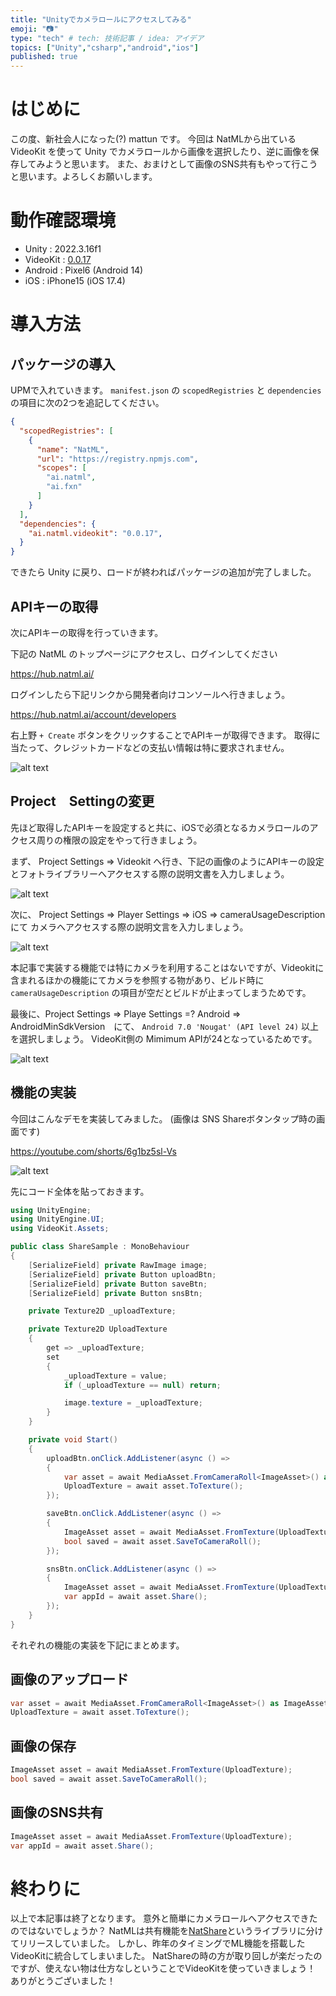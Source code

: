 ```yaml
---
title: "Unityでカメラロールにアクセスしてみる"
emoji: "📷"
type: "tech" # tech: 技術記事 / idea: アイデア
topics: ["Unity","csharp","android","ios"]
published: true
---
```


# はじめに

この度、新社会人になった(?) mattun です。
今回は NatMLから出ている VideoKit を使って Unity でカメラロールから画像を選択したり、逆に画像を保存してみようと思います。
また、おまけとして画像のSNS共有もやって行こうと思います。よろしくお願いします。

# 動作確認環境

- Unity : 2022.3.16f1
- VideoKit : [0.0.17](https://github.com/natmlx/videokit)
- Android : Pixel6 (Android 14)
- iOS : iPhone15 (iOS 17.4)

# 導入方法

## パッケージの導入

UPMで入れていきます。
`manifest.json` の `scopedRegistries` と `dependencies` の項目に次の2つを追記してください。

```json
{
  "scopedRegistries": [
    {
      "name": "NatML",
      "url": "https://registry.npmjs.com",
      "scopes": [
        "ai.natml",
        "ai.fxn"
      ]
    }
  ],
  "dependencies": {
    "ai.natml.videokit": "0.0.17",
  }
}
```

できたら Unity に戻り、ロードが終わればパッケージの追加が完了しました。

## APIキーの取得

次にAPIキーの取得を行っていきます。

下記の NatML のトップページにアクセスし、ログインしてください

<https://hub.natml.ai/>

ログインしたら下記リンクから開発者向けコンソールへ行きましょう。

<https://hub.natml.ai/account/developers>

右上野 `+ Create` ボタンをクリックすることでAPIキーが取得できます。
取得に当たって、クレジットカードなどの支払い情報は特に要求されません。

![alt text](/images/videokit_share_1.png)

## Project　Settingの変更

先ほど取得したAPIキーを設定すると共に、iOSで必須となるカメラロールのアクセス周りの権限の設定をやって行きましょう。

まず、 Project Settings => Videokit へ行き、下記の画像のようにAPIキーの設定とフォトライブラリーへアクセスする際の説明文書を入力しましょう。

![alt text](/images/videokit_share_2.png)

次に、 Project Settings => Player Settings => iOS => cameraUsageDescription にて カメラへアクセスする際の説明文言を入力しましょう。

![alt text](/images/videokit_share_3.png)

本記事で実装する機能では特にカメラを利用することはないですが、Videokitに含まれるほかの機能にてカメラを参照する物があり、ビルド時に `cameraUsageDescription` の項目が空だとビルドが止まってしまうためです。

最後に、Project Settings => Playe Settings =? Android => AndroidMinSdkVersion　にて、 `Android 7.0 'Nougat' (API level 24)` 以上を選択しましょう。
VideoKit側の Mimimum APIが24となっているためです。

![alt text](/images/videokit_share_4.png)

## 機能の実装

今回はこんなデモを実装してみました。
(画像は SNS Shareボタンタップ時の画面です)

<https://youtube.com/shorts/6g1bz5sl-Vs>

![alt text](/images/videokit_share_5.png)

先にコード全体を貼っておきます。

```cs
using UnityEngine;
using UnityEngine.UI;
using VideoKit.Assets;

public class ShareSample : MonoBehaviour
{
    [SerializeField] private RawImage image;
    [SerializeField] private Button uploadBtn;
    [SerializeField] private Button saveBtn;
    [SerializeField] private Button snsBtn;

    private Texture2D _uploadTexture;

    private Texture2D UploadTexture
    {
        get => _uploadTexture;
        set
        {
            _uploadTexture = value;
            if (_uploadTexture == null) return;

            image.texture = _uploadTexture;
        }
    }

    private void Start()
    {
        uploadBtn.onClick.AddListener(async () =>
        {
            var asset = await MediaAsset.FromCameraRoll<ImageAsset>() as ImageAsset;
            UploadTexture = await asset.ToTexture();
        });

        saveBtn.onClick.AddListener(async () =>
        {
            ImageAsset asset = await MediaAsset.FromTexture(UploadTexture);
            bool saved = await asset.SaveToCameraRoll();
        });

        snsBtn.onClick.AddListener(async () =>
        {
            ImageAsset asset = await MediaAsset.FromTexture(UploadTexture);
            var appId = await asset.Share();
        });
    }
}
```

それぞれの機能の実装を下記にまとめます。

## 画像のアップロード

```cs
var asset = await MediaAsset.FromCameraRoll<ImageAsset>() as ImageAsset;
UploadTexture = await asset.ToTexture();
```

## 画像の保存

```cs
ImageAsset asset = await MediaAsset.FromTexture(UploadTexture);
bool saved = await asset.SaveToCameraRoll();
```

## 画像のSNS共有

```cs
ImageAsset asset = await MediaAsset.FromTexture(UploadTexture);
var appId = await asset.Share();
```

# 終わりに

以上で本記事は終了となります。
意外と簡単にカメラロールへアクセスできたのではないでしょうか？
NatMLは共有機能を[NatShare](https://github.com/natmlx/natshare)というライブラリに分けてリリースしていました。
しかし、昨年のタイミングでML機能を搭載したVideoKitに統合してしまいました。
NatShareの時の方が取り回しが楽だったのですが、使えない物は仕方なしということでVideoKitを使っていきましょう！
ありがとうございました！